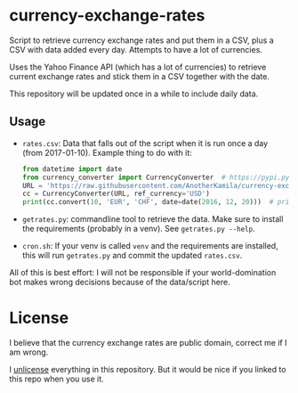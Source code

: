currency-exchange-rates
=======================

Script to retrieve currency exchange rates and put them in a CSV, plus a CSV with data added every day. Attempts to have a lot of currencies.

Uses the Yahoo Finance API (which has a lot of currencies) to retrieve current exchange rates and stick them in a CSV together with the date.

This repository will be updated once in a while to include daily data.

Usage
-----

- `rates.csv`: Data that falls out of the script when it is run once a day (from 2017-01-10).
  Example thing to do with it:
  
  ```python
  from datetime import date
  from currency_converter import CurrencyConverter  # https://pypi.python.org/pypi/CurrencyConverter/
  URL = 'https://raw.githubusercontent.com/AnotherKamila/currency-exchange-rates/master/rates.csv'
  cc = CurrencyConverter(URL, ref_currency='USD')
  print(cc.convert(10, 'EUR', 'CHF', date=date(2016, 12, 20)))  # prints 10.69
  ```
- `getrates.py`: commandline tool to retrieve the data. Make sure to install the requirements (probably in a venv). See `getrates.py --help`.
- `cron.sh`: If your venv is called `venv` and the requirements are installed, this will run `getrates.py` and commit the updated `rates.csv`.

All of this is best effort: I will not be responsible if your world-domination bot makes wrong decisions because of the data/script here.

License
=======

I believe that the currency exchange rates are public domain, correct me if I am wrong.

I [unlicense](https://unlicense.org/) everything in this repository. But it would be nice if you linked to this repo when you use it.
